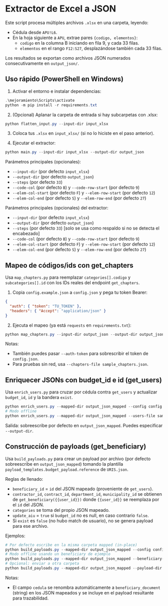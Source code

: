 # Extractor de Excel a JSON

Este script procesa múltiples archivos `.xlsx` en una carpeta, leyendo:
- Cédula desde `APU!L6`.
- En la hoja siguiente a `APU`, extrae pares `{codigo, elementos}`:
  - `codigo` en la columna B iniciando en fila 9, y cada 33 filas.
  - `elementos` en el rango `F12:S27`, desplazándose también cada 33 filas.

Los resultados se exportan como archivos JSON numerados consecutivamente en `output_json/`.

## Uso rápido (PowerShell en Windows)

1) Activar el entorno e instalar dependencias:

```powershell
.\mejoramiento\Scripts\activate
python -m pip install -r requirements.txt
```

2) (Opcional) Aplanar la carpeta de entrada si hay subcarpetas con .xlsx:

```powershell
python flatten_input.py --input-dir input_xlsx
```

3) Coloca tus `.xlsx` en `input_xlsx/` (si no lo hiciste en el paso anterior).

4) Ejecutar el extractor:

```powershell
python main.py --input-dir input_xlsx --output-dir output_json
```

Parámetros principales (opcionales):
- `--input-dir` (por defecto `input_xlsx`)
- `--output-dir` (por defecto `output_json`)
- `--steps` (por defecto `33`)
- `--code-col` (por defecto `B`) y `--code-row-start` (por defecto `9`)
- `--elem-col-start` (por defecto `F`) y `--elem-row-start` (por defecto `12`)
- `--elem-col-end` (por defecto `S`) y `--elem-row-end` (por defecto `27`)

Parámetros principales (opcionales) del extractor:
- `--input-dir` (por defecto `input_xlsx`)
- `--output-dir` (por defecto `output_json`)
- `--steps` (por defecto `33`) [solo se usa como respaldo si no se detecta el encabezado]
- `--code-col` (por defecto `B`) y `--code-row-start` (por defecto `9`)
- `--elem-col-start` (por defecto `F`) y `--elem-row-start` (por defecto `12`)
- `--elem-col-end` (por defecto `S`) y `--elem-row-end` (por defecto `27`)

## Mapeo de códigos/ids con get_chapters

Usa `map_chapters.py` para reemplazar `categories[].codigo` y `subcategories[].id` con los IDs reales del endpoint `get_chapters`.

1) Copia `config.example.json` a `config.json` y pega tu token Bearer:

```json
{
  "auth": { "token": "TU_TOKEN" },
  "headers": { "Accept": "application/json" }
}
```

2) Ejecuta el mapeo (ya está `requests` en `requirements.txt`):

```powershell
python map_chapters.py --input-dir output_json --output-dir output_json_mapped --config config.json --uris URIS.json
```

Notas:
- También puedes pasar `--auth-token` para sobrescribir el token de `config.json`.
- Para pruebas sin red, usa `--chapters-file sample_chapters.json`.

## Enriquecer JSONs con budget_id e id (get_users)

Usa `enrich_users.py` para cruzar por cédula contra `get_users` y actualizar `budget_id`, `id` y la bandera `exist`.

```powershell
python enrich_users.py --mapped-dir output_json_mapped --config config.json --uris URIS.json
# Modo offline
python enrich_users.py --mapped-dir output_json_mapped --users-file sample_users.json
```

Salida: sobreescribe por defecto en `output_json_mapped`. Puedes especificar `--output-dir`.

## Construcción de payloads (get_beneficiary)

Usa `build_payloads.py` para crear un payload por archivo (por defecto sobreescribe en `output_json_mapped`) tomando la plantilla `payload_templates.budget_payload.reference` de `URIS.json`.

Reglas de llenado:
- `beneficiary_id` = `id` del JSON mapeado (proveniente de `get_users`).
- `contractor_id`, `contract_id`, `department_id`, `municipality_id` se obtienen de `get_beneficiary({{user_id}})` donde `{{user_id}}` se reemplaza por el `id` del JSON.
- `categories` se toma del propio JSON mapeado.
- `update_aiu` = `true` si `budget_id` no es null, en caso contrario `false`.
- Si `exist` es `false` (no hubo match de usuario), no se genera payload para ese archivo.

Ejemplos:

```powershell
# Por defecto escribe en la misma carpeta mapped (in-place)
python build_payloads.py --mapped-dir output_json_mapped --config config.json --uris URIS.json
# Modo offline usando un beneficiary de ejemplo
python build_payloads.py --mapped-dir output_json_mapped --beneficiary-file sample_beneficiary.json
# Opcional: enviar a otra carpeta
python build_payloads.py --mapped-dir output_json_mapped --payload-dir output_payloads
```

Notas:
- El campo `cedula` se renombra automáticamente a `beneficiary_document` (string) en los JSON mapeados y se incluye en el payload resultante para trazabilidad.
